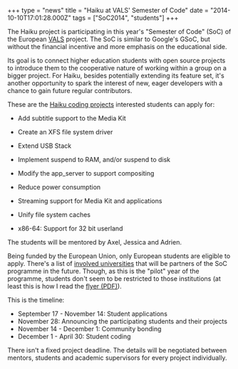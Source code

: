 +++
type = "news"
title = "Haiku at VALS' Semester of Code"
date = "2014-10-10T17:01:28.000Z"
tags = ["SoC2014", "students"]
+++

The Haiku project is participating in this year's "Semester of Code" (SoC) of the European <a href="http://virtualalliances.eu/what-is-vals/">VALS</a> project. The SoC is similar to Google's GSoC, but without the financial incentive and more emphasis on the educational side. 

Its goal is to connect higher education students with open source projects to introduce them to the cooperative nature of working within a group on a bigger project. For Haiku, besides potentially extending its feature set, it's another opportunity to spark the interest of new, eager developers with a chance to gain future regular contributors.

<!--more-->

These are the <a href="http://vps.semesterofcode.com/projects/browse?organisation=58">Haiku coding projects</a> interested students can apply for:
<ul>
<li><p>Add subtitle support to the Media Kit</p></li>
<li><p>Create an XFS file system driver</p></li>
<li><p>Extend USB Stack</p></li>
<li><p>Implement suspend to RAM, and/or suspend to disk</p></li>
<li><p>Modify the app_server to support compositing</p></li>
<li><p>Reduce power consumption</p></li>
<li><p>Streaming support for Media Kit and applications</p></li>
<li><p>Unify file system caches</p></li>
<li><p>x86-64: Support for 32 bit userland</p></li>
</ul>
The students will be mentored by Axel, Jessica and Adrien.

Being funded by the European Union, only European students are eligible to apply. There's a list of <a href="http://semesterofcode.com/?p=6">involved universities</a> that will be partners of the SoC programme in the future. Though, as this is the "pilot" year of the programme, students don't seem to be restricted to those institutions (at least this is how I read the <a href="http://semesterofcode.com/wp-content/uploads/2014/07/VALS_Flyer_Final.pdf">flyer (PDF)</a>).

This is the timeline:
<ul>
<li>September 17 - November 14: Student applications</li>
<li>November 28: Announcing the participating students and their projects</li>
<li>November 14 - December 1: Community bonding</li>
<li>December 1 - April 30: Student coding</li>
</ul>
There isn't a fixed project deadline. The details will be negotiated between mentors, students and academic supervisors for every project individually.